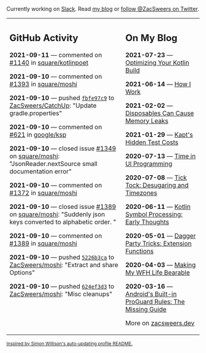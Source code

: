Currently working on [Slack](https://slack.com/). Read [my blog](https://zacsweers.dev/) or [follow @ZacSweers on Twitter](https://twitter.com/ZacSweers).

<table><tr><td valign="top" width="60%">

## GitHub Activity
<!-- githubActivity starts -->
**2021-09-11** — commented on [#1140](https://github.com/square/kotlinpoet/pull/1140#issuecomment-917338798) in [square/kotlinpoet](https://api.github.com/repos/square/kotlinpoet)

**2021-09-10** — commented on [#1393](https://github.com/square/moshi/pull/1393#issuecomment-917159395) in [square/moshi](https://api.github.com/repos/square/moshi)

**2021-09-10** — pushed [`fbfe97c9`](https://github.com/ZacSweers/CatchUp/commit/fbfe97c92ad075a533fa32a11b4dbd284ba0f418) to [ZacSweers/CatchUp](https://api.github.com/repos/ZacSweers/CatchUp): "Update gradle.properties"

**2021-09-10** — commented on [#621](https://github.com/google/ksp/issues/621#issuecomment-916672240) in [google/ksp](https://api.github.com/repos/google/ksp)

**2021-09-10** — closed issue [#1349](https://api.github.com/repos/square/moshi/issues/1349) on [square/moshi](https://api.github.com/repos/square/moshi): "JsonReader.nextSource small documentation error"

**2021-09-10** — commented on [#1372](https://github.com/square/moshi/issues/1372#issuecomment-916663147) in [square/moshi](https://api.github.com/repos/square/moshi)

**2021-09-10** — closed issue [#1389](https://api.github.com/repos/square/moshi/issues/1389) on [square/moshi](https://api.github.com/repos/square/moshi): "Suddenly json keys converted to alphabetic order. "

**2021-09-10** — commented on [#1389](https://github.com/square/moshi/issues/1389#issuecomment-916662311) in [square/moshi](https://api.github.com/repos/square/moshi)

**2021-09-10** — pushed [`5226b3ca`](https://github.com/ZacSweers/moshi/commit/5226b3ca88a3890300527d8903f7976ca28cc9bd) to [ZacSweers/moshi](https://api.github.com/repos/ZacSweers/moshi): "Extract and share Options"

**2021-09-10** — pushed [`624ef3d3`](https://github.com/ZacSweers/moshi/commit/624ef3d337cd75800cc266b885e2db7814a7beef) to [ZacSweers/moshi](https://api.github.com/repos/ZacSweers/moshi): "Misc cleanups"
<!-- githubActivity ends -->
</td><td valign="top" width="40%">

## On My Blog
<!-- blog starts -->
**2021-07-23** — [Optimizing Your Kotlin Build](https://www.zacsweers.dev/optimizing-your-kotlin-build/)

**2021-06-14** — [How I Work](https://www.zacsweers.dev/how-i-work/)

**2021-02-02** — [Disposables Can Cause Memory Leaks](https://www.zacsweers.dev/disposables-can-cause-memory-leaks/)

**2021-01-29** — [Kapt's Hidden Test Costs](https://www.zacsweers.dev/kapts-hidden-test-costs/)

**2020-07-13** — [Time in UI Programming](https://www.zacsweers.dev/time-in-ui/)

**2020-07-08** — [Tick Tock: Desugaring and Timezones](https://www.zacsweers.dev/ticktock-desugaring-timezones/)

**2020-06-11** — [Kotlin Symbol Processing: Early Thoughts](https://www.zacsweers.dev/kotlin-symbol-processor-early-thoughts/)

**2020-05-01** — [Dagger Party Tricks: Extension Functions](https://www.zacsweers.dev/dagger-party-tricks-extension-functions/)

**2020-04-03** — [Making My WFH Life Bearable](https://www.zacsweers.dev/making-wfh-life-bearable/)

**2020-03-16** — [Android's Built-in ProGuard Rules: The Missing Guide](https://www.zacsweers.dev/android-proguard-rules/)
<!-- blog ends -->
More on [zacsweers.dev](https://zacsweers.dev/)
</td></tr></table>

<sub><a href="https://simonwillison.net/2020/Jul/10/self-updating-profile-readme/">Inspired by Simon Willison's auto-updating profile README.</a></sub>